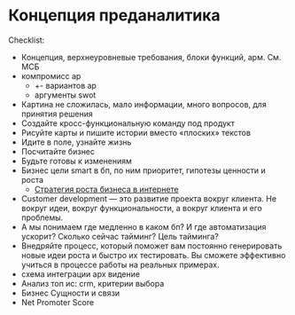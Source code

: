 # Концепция преданалитика

Сhecklist:

- Концепция, верхнеуровневые требования, блоки функций, арм. См. МСБ
- компромисс ар
  - +- вариантов ар
  - аргументы swot
- Картина не сложилась, мало информации, много вопросов, для принятия решения
- Создайте кросс-функциональную команду под продукт
- Рисуйте карты и пишите истории вместо «плоских» текстов
- Идите в поле, узнайте жизнь
- Посчитайте бизнес
- Будьте готовы к изменениям
- Бизнес цели smart в бп, по ним приоритет, гипотезы ценности и роста
  - [Стратегия роста бизнеса в интернете](http://tilda.education/articles-building-growth-machine)
- Сustomer development — это развитие проекта вокруг клиента. Не вокруг идеи, вокруг функциональности, а вокруг клиента и его проблемы.
- А мы понимаем где медленно в каком бп? И где автоматизация ускорит? Сколько сейчас тайминг? Цель тайминга?
- Внедряйте процесс, который поможет вам постоянно генерировать новые идеи роста и быстро их тестировать. Вы сможете эффективно учиться в процессе работы на реальных примерах.
- схема интеграции арх видение
- Анализ топ ис: crm, критерии выбора
- Бизнес Сущности и связи
- Net Promoter Score
